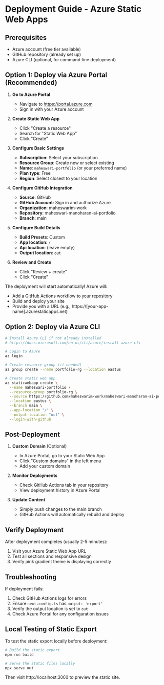# Deployment Guide - Azure Static Web Apps

## Prerequisites
- Azure account (free tier available)
- GitHub repository (already set up)
- Azure CLI (optional, for command-line deployment)

## Option 1: Deploy via Azure Portal (Recommended)

1. **Go to Azure Portal**
   - Navigate to https://portal.azure.com
   - Sign in with your Azure account

2. **Create Static Web App**
   - Click "Create a resource"
   - Search for "Static Web App"
   - Click "Create"

3. **Configure Basic Settings**
   - **Subscription**: Select your subscription
   - **Resource Group**: Create new or select existing
   - **Name**: `maheswari-portfolio` (or your preferred name)
   - **Plan type**: Free
   - **Region**: Select closest to your location

4. **Configure GitHub Integration**
   - **Source**: GitHub
   - **GitHub Account**: Sign in and authorize Azure
   - **Organization**: maheswarim-work
   - **Repository**: maheswari-manoharan-ai-portfolio
   - **Branch**: main

5. **Configure Build Details**
   - **Build Presets**: Custom
   - **App location**: `/`
   - **Api location**: (leave empty)
   - **Output location**: `out`

6. **Review and Create**
   - Click "Review + create"
   - Click "Create"

The deployment will start automatically! Azure will:
- Add a GitHub Actions workflow to your repository
- Build and deploy your site
- Provide you with a URL (e.g., https://[your-app-name].azurestaticapps.net)

## Option 2: Deploy via Azure CLI

```bash
# Install Azure CLI if not already installed
# https://docs.microsoft.com/en-us/cli/azure/install-azure-cli

# Login to Azure
az login

# Create resource group (if needed)
az group create --name portfolio-rg --location eastus

# Create static web app
az staticwebapp create \
  --name maheswari-portfolio \
  --resource-group portfolio-rg \
  --source https://github.com/maheswarim-work/maheswari-manoharan-ai-portfolio \
  --location eastus \
  --branch main \
  --app-location "/" \
  --output-location "out" \
  --login-with-github
```

## Post-Deployment

1. **Custom Domain** (Optional)
   - In Azure Portal, go to your Static Web App
   - Click "Custom domains" in the left menu
   - Add your custom domain

2. **Monitor Deployments**
   - Check GitHub Actions tab in your repository
   - View deployment history in Azure Portal

3. **Update Content**
   - Simply push changes to the main branch
   - GitHub Actions will automatically rebuild and deploy

## Verify Deployment

After deployment completes (usually 2-5 minutes):
1. Visit your Azure Static Web App URL
2. Test all sections and responsive design
3. Verify pink gradient theme is displaying correctly

## Troubleshooting

If deployment fails:
1. Check GitHub Actions logs for errors
2. Ensure `next.config.ts` has `output: 'export'`
3. Verify the output location is set to `out`
4. Check Azure Portal for any configuration issues

## Local Testing of Static Export

To test the static export locally before deployment:
```bash
# Build the static export
npm run build

# Serve the static files locally
npx serve out
```

Then visit http://localhost:3000 to preview the static site.